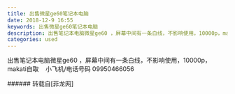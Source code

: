 ```yaml
---
title: 出售微星ge60笔记本电脑
date: 2018-12-9 16:55
keywords: 出售微星ge60笔记本电脑
description: 出售笔记本电脑微星ge60 ，屏幕中间有一条白线，不影响使用，10000p，makati自取    小飞机/电话号码 09950466056
categories: used
---
```

<td class="t_f" id="postmessage_2436820">

出售笔记本电脑微星ge60 ，屏幕中间有一条白线，不影响使用，10000p，makati自取    小飞机/电话号码 09950466056<br/>
</td>
###### 转载自[菲龙网]